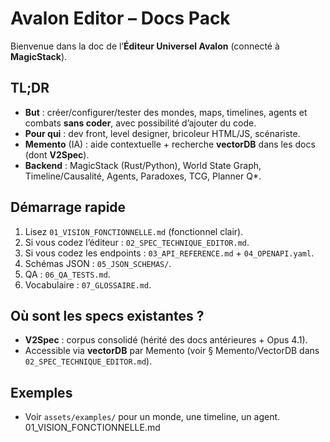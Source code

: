# Avalon Editor – Docs Pack

Bienvenue dans la doc de l’**Éditeur Universel Avalon** (connecté à **MagicStack**).

## TL;DR
- **But** : créer/configurer/tester des mondes, maps, timelines, agents et combats **sans coder**, avec possibilité d’ajouter du code.
- **Pour qui** : dev front, level designer, bricoleur HTML/JS, scénariste.
- **Memento** (IA) : aide contextuelle + recherche **vectorDB** dans les docs (dont **V2Spec**).
- **Backend** : MagicStack (Rust/Python), World State Graph, Timeline/Causalité, Agents, Paradoxes, TCG, Planner Q*.

## Démarrage rapide
1. Lisez `01_VISION_FONCTIONNELLE.md` (fonctionnel clair).
2. Si vous codez l’éditeur : `02_SPEC_TECHNIQUE_EDITOR.md`.
3. Si vous codez les endpoints : `03_API_REFERENCE.md` + `04_OPENAPI.yaml`.
4. Schémas JSON : `05_JSON_SCHEMAS/`.
5. QA : `06_QA_TESTS.md`.
6. Vocabulaire : `07_GLOSSAIRE.md`.

## Où sont les specs existantes ?
- **V2Spec** : corpus consolidé (hérité des docs antérieures + Opus 4.1). 
- Accessible via **vectorDB** par Memento (voir § Memento/VectorDB dans `02_SPEC_TECHNIQUE_EDITOR.md`).

## Exemples
- Voir `assets/examples/` pour un monde, une timeline, un agent.
01_VISION_FONCTIONNELLE.md
